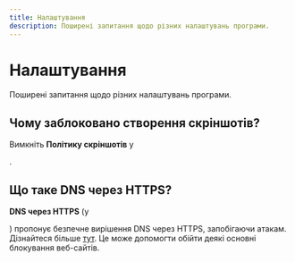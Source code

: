 ```yaml
---
title: Налаштування
description: Поширені запитання щодо різних налаштувань програми.
---
```


# Налаштування
Поширені запитання щодо різних налаштувань програми.

## Чому заблоковано створення скріншотів?
Вимкніть **Політику скріншотів** у <nav to="reader">.

## Що таке DNS через HTTPS?
**DNS через HTTPS** (у <nav to="network">) пропонує безпечне вирішення DNS через HTTPS, запобігаючи атакам.
Дізнайтеся більше [тут](https://www.cloudflare.com/learning/dns/dns-over-tls/). Це може допомогти обійти деякі основні блокування веб-сайтів.